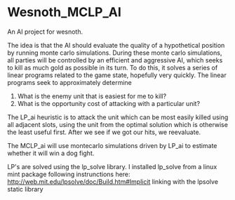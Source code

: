 Wesnoth_MCLP_AI
===============

An AI project for wesnoth.

The idea is that the AI should evaluate the quality of a hypothetical position by running monte carlo simulations. 
During these monte carlo simulations, all parties will be controlled by an efficient and aggressive AI, which seeks
to kill as much gold as possible in its turn. To do this, it solves a series of linear programs related to the game
state, hopefully very quickly. The linear programs seek to approximately determine

1) What is the enemy unit that is easiest for me to kill?
2) What is the opportunity cost of attacking with a particular unit?

The LP_ai heuristic is to attack the unit which can be most easily killed using all adjacent slots, using the 
unit from the optimal solution which is otherwise the least useful first. After we see if we got our hits, we reevaluate.

The MCLP_ai will use montecarlo simulations driven by LP_ai to estimate whether it will win a dog fight.

LP's are solved using the lp_solve library. I installed lp_solve from a linux mint package following instrunctions here:
http://web.mit.edu/lpsolve/doc/Build.htm#Implicit linking with the lpsolve static library 

